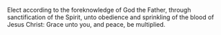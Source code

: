 Elect according to the foreknowledge of God the Father, through sanctification of the Spirit, unto obedience and sprinkling of the blood of Jesus Christ: Grace unto you, and peace, be multiplied.
